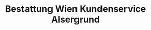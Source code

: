 ---
title: "Bestattung Wien Kundenservice Alsergrund"
url: /wien/bestattung-wien-kundenservice-alsergrund/
shop: Bestattungen
---